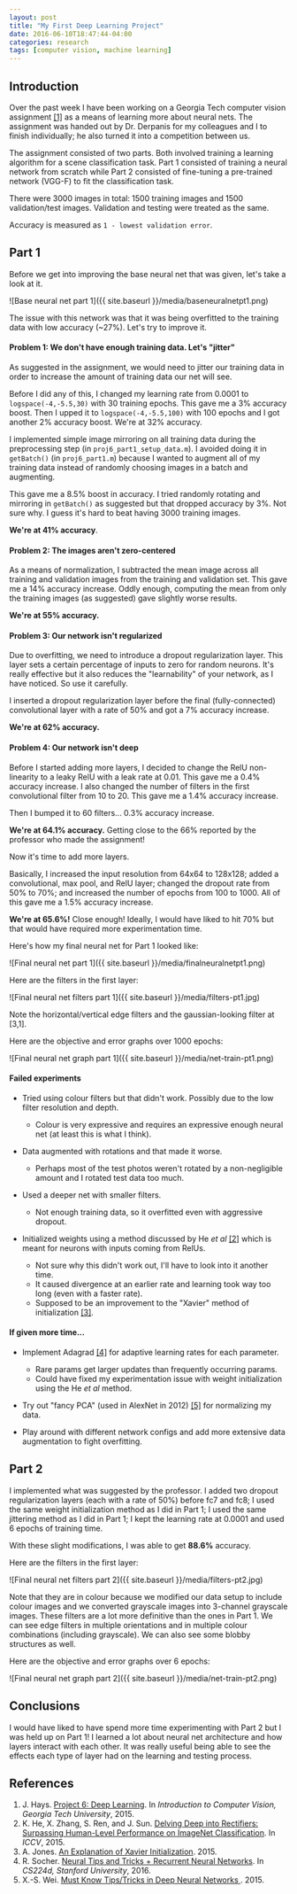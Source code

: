 ```yaml
---
layout: post
title: "My First Deep Learning Project"
date: 2016-06-10T18:47:44-04:00
categories: research
tags: [computer vision, machine learning]
---
```

## Introduction

Over the past week I have been working on a Georgia Tech computer vision assignment [[1]](http://www.cc.gatech.edu/~hays/compvision/proj6/) as a means of learning more about neural nets. The assignment was handed out by Dr. Derpanis for my colleagues and I to finish individually; he also turned it into a competition between us.

The assignment consisted of two parts. Both involved training a learning algorithm for a scene classification task. Part 1 consisted of training a neural network from scratch while Part 2 consisted of fine-tuning a pre-trained network (VGG-F) to fit the classification task.

There were 3000 images in total: 1500 training images and 1500 validation/test images. Validation and testing were treated as the same.

Accuracy is measured as `1 - lowest validation error`.

## Part 1

Before we get into improving the base neural net that was given, let's take a look at it.

![Base neural net part 1]({{ site.baseurl }}/media/baseneuralnetpt1.png)

The issue with this network was that it was being overfitted to the training data with low accuracy (~27%). Let's try to improve it.

#### Problem 1: We don't have enough training data. Let's "jitter"

As suggested in the assignment, we would need to jitter our training data in order to increase the amount of training data our net will see.

Before I did any of this, I changed my learning rate from 0.0001 to `logspace(-4,-5.5,30)` with 30 training epochs. This gave me a 3% accuracy boost. Then I upped it to `logspace(-4,-5.5,100)` with 100 epochs and I got another 2% accuracy boost. We're at 32% accuracy.

I implemented simple image mirroring on all training data during the preprocessing step (in `proj6_part1_setup_data.m`). I avoided doing it in `getBatch()` (in `proj6_part1.m`) because I wanted to augment all of my training data instead of randomly choosing images in a batch and augmenting.

This gave me a 8.5% boost in accuracy. I tried randomly rotating and mirroring in `getBatch()` as suggested but that dropped accuracy by 3%. Not sure why. I guess it's hard to beat having 3000 training images.

**We're at 41% accuracy**.

#### Problem 2: The images aren't zero-centered

As a means of normalization, I subtracted the mean image across all training and validation images from the training and validation set. This gave me a 14% accuracy increase. Oddly enough, computing the mean from only the training images (as suggested) gave slightly worse results.

**We're at 55% accuracy.**

#### Problem 3: Our network isn't regularized

Due to overfitting, we need to introduce a dropout regularization layer. This layer sets a certain percentage of inputs to zero for random neurons. It's really effective but it also reduces the "learnability" of your network, as I have noticed. So use it carefully.

I inserted a dropout regularization layer before the final (fully-connected) convolutional layer with a rate of 50% and got a 7% accuracy increase.

**We're at 62% accuracy.**

#### Problem 4: Our network isn't deep

Before I started adding more layers, I decided to change the RelU non-linearity to a leaky RelU with a leak rate at 0.01. This gave me a 0.4% accuracy increase. I also changed the number of filters in the first convolutional filter from 10 to 20. This gave me a 1.4% accuracy increase.

Then I bumped it to 60 filters... 0.3% accuracy increase.

**We're at 64.1% accuracy.** Getting close to the 66% reported by the professor who made the assignment!

Now it's time to add more layers.

Basically, I increased the input resolution from 64x64 to 128x128; added a convolutional, max pool, and RelU layer; changed the dropout rate from 50% to 70%; and increased the number of epochs from 100 to 1000. All of this gave me a 1.5% accuracy increase.

**We're at 65.6%!** Close enough! Ideally, I would have liked to hit 70% but that would have required more experimentation time.

Here's how my final neural net for Part 1 looked like:

![Final neural net part 1]({{ site.baseurl }}/media/finalneuralnetpt1.png)

Here are the filters in the first layer:

![Final neural net filters part 1]({{ site.baseurl }}/media/filters-pt1.jpg)

Note the horizontal/vertical edge filters and the gaussian-looking filter at [3,1].

Here are the objective and error graphs over 1000 epochs:

![Final neural net graph part 1]({{ site.baseurl }}/media/net-train-pt1.png)

#### Failed experiments

- Tried using colour filters but that didn't work. Possibly due to the low filter resolution and depth.
	- Colour is very expressive and requires an expressive enough neural net (at least this is what I think).

- Data augmented with rotations and that made it worse.
	- Perhaps most of the test photos weren't rotated by a non-negligible amount and I rotated test data too much.

- Used a deeper net with smaller filters.
	- Not enough training data, so it overfitted even with aggressive dropout.

- Initialized weights using a method discussed by He *et al* [[2]](http://arxiv.org/abs/1502.01852) which is meant for neurons with inputs coming from RelUs.
	- Not sure why this didn't work out, I'll have to look into it another time.
	- It caused divergence at an earlier rate and learning took way too long (even with a faster rate).
	- Supposed to be an improvement to the "Xavier" method of initialization [[3]](http://andyljones.tumblr.com/post/110998971763/an-explanation-of-xavier-initialization).

#### If given more time...

- Implement Adagrad [[4]](https://cs224d.stanford.edu/lectures/CS224d-Lecture6.pdf) for adaptive learning rates for each parameter.
	- Rare params get larger updates than frequently occurring params.
	- Could have fixed my experimentation issue with weight initialization using the He *et al* method.

- Try out "fancy PCA" (used in AlexNet in 2012) [[5]](http://lamda.nju.edu.cn/weixs/project/CNNTricks/CNNTricks.html) for normalizing my data.

- Play around with different network configs and add more extensive data augmentation to fight overfitting.

## Part 2

I implemented what was suggested by the professor. I added two dropout regularization layers (each with a rate of 50%) before fc7 and fc8; I used the same weight initialization method as I did in Part 1; I used the same jittering method as I did in Part 1; I kept the learning rate at 0.0001 and used 6 epochs of training time.

With these slight modifications, I was able to get **88.6%** accuracy.

Here are the filters in the first layer:

![Final neural net filters part 2]({{ site.baseurl }}/media/filters-pt2.jpg)

Note that they are in colour because we modified our data setup to include colour images and we converted grayscale images into 3-channel grayscale images. These filters are a lot more definitive than the ones in Part 1. We can see edge filters in multiple orientations and in multiple colour combinations (including grayscale). We can also see some blobby structures as well.

Here are the objective and error graphs over 6 epochs:

![Final neural net graph part 2]({{ site.baseurl }}/media/net-train-pt2.png)

## Conclusions

I would have liked to have spend more time experimenting with Part 2 but I was held up on Part 1! I learned a lot about neural net architecture and how layers interact with each other. It was really useful being able to see the effects each type of layer had on the learning and testing process.

## References

1. J. Hays. [Project 6: Deep Learning](http://www.cc.gatech.edu/~hays/compvision/proj6/). In *Introduction to Computer Vision, Georgia Tech University*, 2015.
2. K. He, X. Zhang, S. Ren, and J. Sun. [Delving Deep into Rectifiers: Surpassing Human-Level Performance on ImageNet Classification](http://arxiv.org/pdf/1502.01852v1.pdf). In *ICCV*, 2015.
3. A. Jones. [An Explanation of Xavier Initialization](http://andyljones.tumblr.com/post/110998971763/an-explanation-of-xavier-initialization). 2015.
4. R. Socher. [Neural Tips and Tricks + Recurrent Neural Networks](https://cs224d.stanford.edu/lectures/CS224d-Lecture6.pdf). In *CS224d, Stanford University*, 2016.
5. X.-S. Wei. [Must Know Tips/Tricks in Deep Neural Networks ](http://lamda.nju.edu.cn/weixs/project/CNNTricks/CNNTricks.html). 2015.
